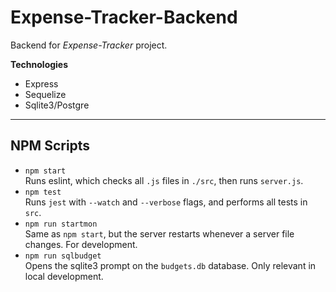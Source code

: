 # Expense-Tracker-Backend

Backend for *Expense-Tracker* project.

**Technologies**
* Express
* Sequelize
* Sqlite3/Postgre

---

## NPM Scripts

* `npm start`<br/>
  Runs eslint, which checks all `.js` files in `./src`, then runs `server.js`.
* `npm test`<br/>
  Runs `jest` with `--watch` and `--verbose` flags, and performs all tests in `src`.
* `npm run startmon`<br/>
  Same as `npm start`, but the server restarts whenever a server file changes. For development.
* `npm run sqlbudget`<br/>
  Opens the sqlite3 prompt on the `budgets.db` database. Only relevant in local development.
